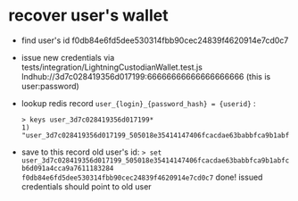 
recover user's wallet
=====================

* find user's id
	f0db84e6fd5dee530314fbb90cec24839f4620914e7cd0c7
* issue new credentials via tests/integration/LightningCustodianWallet.test.js
	lndhub://3d7c028419356d017199:66666666666666666666
	(this is user:password)
* lookup redis record `user_{login}_{password_hash} = {userid}` : 
	```
	> keys user_3d7c028419356d017199*
	1) "user_3d7c028419356d017199_505018e35414147406fcacdae63babbfca9b1abfcb6d091a4cca9a7611183284"
	```

* save to this record old user's id:
	`> set user_3d7c028419356d017199_505018e35414147406fcacdae63babbfca9b1abfcb6d091a4cca9a7611183284 f0db84e6fd5dee530314fbb90cec24839f4620914e7cd0c7`
 done! issued credentials should point to old user